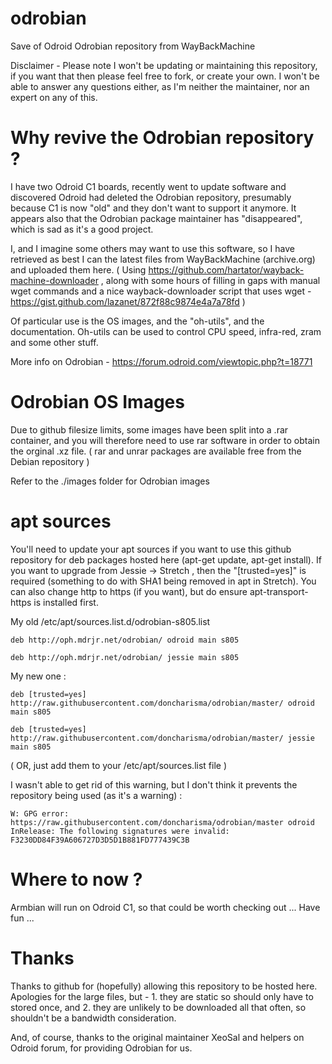 # odrobian
Save of Odroid Odrobian repository from WayBackMachine

Disclaimer - Please note I won't be updating or maintaining this repository, if you want that then please feel free to fork, or create your own. I won't be able to answer any questions either, as I'm neither the maintainer, nor an expert on any of this.

# Why revive the Odrobian repository ?

I have two Odroid C1 boards, recently went to update software and discovered Odroid had deleted the Odrobian repository, presumably because C1 is now "old" and they don't want to support it anymore. It appears also that the Odrobian package maintainer has "disappeared", which is sad as it's a good project.

I, and I imagine some others may want to use this software, so I have retrieved as best I can the latest files from WayBackMachine (archive.org) and uploaded them here. ( Using https://github.com/hartator/wayback-machine-downloader , along with some hours of filling in gaps with manual wget commands and a nice wayback-downloader script that uses wget - https://gist.github.com/lazanet/872f88c9874e4a7a78fd )

Of particular use is the OS images, and the "oh-utils", and the documentation. Oh-utils can be used to control CPU speed, infra-red, zram and some other stuff.

More info on Odrobian - https://forum.odroid.com/viewtopic.php?t=18771

# Odrobian OS Images

Due to github filesize limits, some images have been split into a .rar container, and you will therefore need to use rar software in order to obtain the orginal .xz file. ( rar and unrar packages are available free from the Debian repository )

Refer to the ./images folder for Odrobian images

# apt sources

You'll need to update your apt sources if you want to use this github repository for deb packages hosted here (apt-get update, apt-get install). If you want to upgrade from Jessie -> Stretch , then the "[trusted=yes]" is required (something to do with SHA1 being removed in apt in Stretch). You can also change http to https (if you want), but do ensure apt-transport-https is installed first.

My old /etc/apt/sources.list.d/odrobian-s805.list

```
deb http://oph.mdrjr.net/odrobian/ odroid main s805

deb http://oph.mdrjr.net/odrobian/ jessie main s805
```

My new one :

```
deb [trusted=yes] http://raw.githubusercontent.com/doncharisma/odrobian/master/ odroid main s805

deb [trusted=yes] http://raw.githubusercontent.com/doncharisma/odrobian/master/ jessie main s805
```

( OR, just add them to your /etc/apt/sources.list file )

I wasn't able to get rid of this warning, but I don't think it prevents the repository being used (as it's a warning) :

```
W: GPG error: https://raw.githubusercontent.com/doncharisma/odrobian/master odroid InRelease: The following signatures were invalid: F3230DD84F39A606727D3D5D1B881FD777439C3B
```

# Where to now ?

Armbian will run on Odroid C1, so that could be worth checking out ... Have fun ...

# Thanks

Thanks to github for (hopefully) allowing this repository to be hosted here. Apologies for the large files, but - 1. they are static so should only have to stored once, and 2. they are unlikely to be downloaded all that often, so shouldn't be a bandwidth consideration.

And, of course, thanks to the original maintainer XeoSal and helpers on Odroid forum, for providing Odrobian for us.
